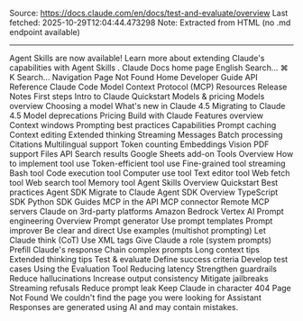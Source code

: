 Source: https://docs.claude.com/en/docs/test-and-evaluate/overview
Last fetched: 2025-10-29T12:04:44.473298
Note: Extracted from HTML (no .md endpoint available)

---

Agent Skills are now available!
Learn more about extending Claude's capabilities with Agent Skills
.
Claude Docs
home page
English
Search...
⌘
K
Search...
Navigation
Page Not Found
Home
Developer Guide
API Reference
Claude Code
Model Context Protocol (MCP)
Resources
Release Notes
First steps
Intro to Claude
Quickstart
Models & pricing
Models overview
Choosing a model
What's new in Claude 4.5
Migrating to Claude 4.5
Model deprecations
Pricing
Build with Claude
Features overview
Context windows
Prompting best practices
Capabilities
Prompt caching
Context editing
Extended thinking
Streaming Messages
Batch processing
Citations
Multilingual support
Token counting
Embeddings
Vision
PDF support
Files API
Search results
Google Sheets add-on
Tools
Overview
How to implement tool use
Token-efficient tool use
Fine-grained tool streaming
Bash tool
Code execution tool
Computer use tool
Text editor tool
Web fetch tool
Web search tool
Memory tool
Agent Skills
Overview
Quickstart
Best practices
Agent SDK
Migrate to Claude Agent SDK
Overview
TypeScript SDK
Python SDK
Guides
MCP in the API
MCP connector
Remote MCP servers
Claude on 3rd-party platforms
Amazon Bedrock
Vertex AI
Prompt engineering
Overview
Prompt generator
Use prompt templates
Prompt improver
Be clear and direct
Use examples (multishot prompting)
Let Claude think (CoT)
Use XML tags
Give Claude a role (system prompts)
Prefill Claude's response
Chain complex prompts
Long context tips
Extended thinking tips
Test & evaluate
Define success criteria
Develop test cases
Using the Evaluation Tool
Reducing latency
Strengthen guardrails
Reduce hallucinations
Increase output consistency
Mitigate jailbreaks
Streaming refusals
Reduce prompt leak
Keep Claude in character
404
Page Not Found
We couldn't find the page you were looking for
Assistant
Responses are generated using AI and may contain mistakes.